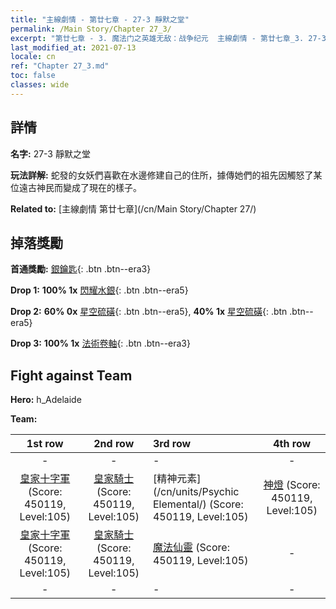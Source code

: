 ```yaml
---
title: "主線劇情 - 第廿七章 - 27-3 靜默之堂"
permalink: /Main Story/Chapter 27_3/
excerpt: "第廿七章 - 3. 魔法门之英雄无敌：战争纪元  主線劇情 - 第廿七章_3. 27-3 靜默之堂"
last_modified_at: 2021-07-13
locale: cn
ref: "Chapter 27_3.md"
toc: false
classes: wide
---
```


## 詳情

 **名字:** 27-3 靜默之堂

 **玩法詳解:** 蛇發的女妖們喜歡在水邊修建自己的住所，據傳她們的祖先因觸怒了某位遠古神民而變成了現在的樣子。

 **Related to:** [主線劇情 第廿七章](/cn/Main Story/Chapter 27/)

## 掉落獎勵

 **首通獎勵:** [銀鑰匙](/cn/Items/con_693/){: .btn .btn--era3}

 **Drop 1:** **100% 1x** [閃耀水銀](/cn/Items/mat_98/){: .btn .btn--era5}

 **Drop 2:** **60% 0x** [星空硫磺](/cn/Items/mat_92/){: .btn .btn--era5}, **40% 1x** [星空硫磺](/cn/Items/mat_92/){: .btn .btn--era5}

 **Drop 3:** **100% 1x** [法術卷軸](/cn/Items/con_694/){: .btn .btn--era3}


## Fight against Team
 **Hero:** h_Adelaide

 **Team:**


  | 1st row | 2nd row | 3rd row | 4th row |
  |:----:|:----:|:----|:----:|
  | - | - | - | - |
  | [皇家十字軍](/cn/units/Swordsman/) (Score: 450119, Level:105)  | [皇家騎士](/cn/units/Cavalier/) (Score: 450119, Level:105)  | [精神元素](/cn/units/Psychic Elemental/) (Score: 450119, Level:105)  | [神燈](/cn/units/Genie/) (Score: 450119, Level:105)  |
  | [皇家十字軍](/cn/units/Swordsman/) (Score: 450119, Level:105)  | [皇家騎士](/cn/units/Cavalier/) (Score: 450119, Level:105)  | [魔法仙靈](/cn/units/Sprite/) (Score: 450119, Level:105)  | - |
  | - | - | - | - |


